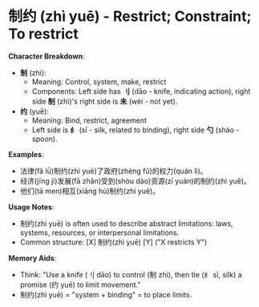# **制约 (zhì yuē) - Restrict; Constraint; To restrict**

**Character Breakdown**:  
- **制** (zhì):
  - Meaning: Control, system, make, restrict
  - Components: Left side has **刂** (dāo - knife, indicating action), right side **制** (zhì)'s right side is **未** (wèi - not yet).  
- **约** (yuē):
  - Meaning: Bind, restrict, agreement
  - Left side is **纟** (sī - silk, related to binding), right side **勺** (sháo - spoon).

**Examples**:  
- 法律(fǎ lǜ)制约(zhì yuē)了政府(zhèng fǔ)的权力(quán lì)。  
- 经济(jīng jì)发展(fā zhǎn)受到(shòu dào)资源(zī yuán)的制约(zhì yuē)。  
- 他们(tā men)相互(xiāng hù)制约(zhì yuē)。

**Usage Notes**:  
- 制约(zhì yuē) is often used to describe abstract limitations: laws, systems, resources, or interpersonal limitations.  
- Common structure: [X] 制约(zhì yuē) [Y] ("X restricts Y")

**Memory Aids**:  
- Think: "Use a knife (刂 dāo) to control (制 zhì), then tie (纟 sī, silk) a promise (约 yuē) to limit movement."  
- 制约(zhì yuē) = "system + binding" = to place limits.